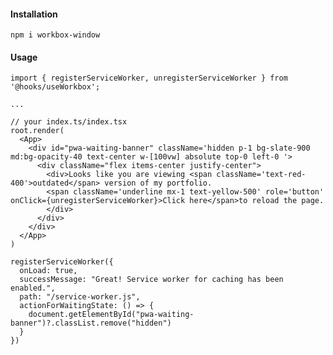 #### Installation

    npm i workbox-window

#### Usage

    import { registerServiceWorker, unregisterServiceWorker } from '@hooks/useWorkbox';
    
    ...
    
    // your index.ts/index.tsx
    root.render(
      <App>
        <div id="pwa-waiting-banner" className='hidden p-1 bg-slate-900 md:bg-opacity-40 text-center w-[100vw] absolute top-0 left-0 '>
          <div className="flex items-center justify-center">
            <div>Looks like you are viewing <span className='text-red-400'>outdated</span> version of my portfolio.
            <span className='underline mx-1 text-yellow-500' role='button' onClick={unregisterServiceWorker}>Click here</span>to reload the page.
            </div>
          </div>
        </div>
      </App>
    )
    
    registerServiceWorker({
      onLoad: true,
      successMessage: "Great! Service worker for caching has been enabled.",
      path: "/service-worker.js",
      actionForWaitingState: () => {
        document.getElementById("pwa-waiting-banner")?.classList.remove("hidden")
      }
    })
